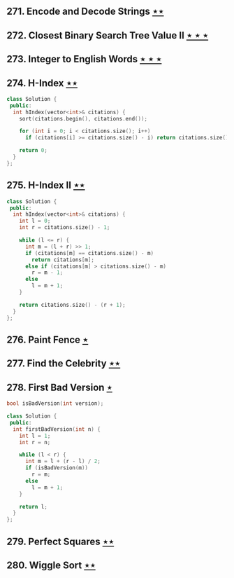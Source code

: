 ## 271. Encode and Decode Strings [$\star\star$](https://leetcode.com/problems/encode-and-decode-strings)

## 272. Closest Binary Search Tree Value II [$\star\star\star$](https://leetcode.com/problems/closest-binary-search-tree-value-ii)

## 273. Integer to English Words [$\star\star\star$](https://leetcode.com/problems/integer-to-english-words)

## 274. H-Index [$\star\star$](https://leetcode.com/problems/h-index)

```cpp
class Solution {
 public:
  int hIndex(vector<int>& citations) {
    sort(citations.begin(), citations.end());

    for (int i = 0; i < citations.size(); i++)
      if (citations[i] >= citations.size() - i) return citations.size() - i;

    return 0;
  }
};
```

## 275. H-Index II [$\star\star$](https://leetcode.com/problems/h-index-ii)

```cpp
class Solution {
 public:
  int hIndex(vector<int>& citations) {
    int l = 0;
    int r = citations.size() - 1;

    while (l <= r) {
      int m = (l + r) >> 1;
      if (citations[m] == citations.size() - m)
        return citations[m];
      else if (citations[m] > citations.size() - m)
        r = m - 1;
      else
        l = m + 1;
    }

    return citations.size() - (r + 1);
  }
};
```

## 276. Paint Fence [$\star$](https://leetcode.com/problems/paint-fence)

## 277. Find the Celebrity [$\star\star$](https://leetcode.com/problems/find-the-celebrity)

## 278. First Bad Version [$\star$](https://leetcode.com/problems/first-bad-version)

```cpp
bool isBadVersion(int version);

class Solution {
 public:
  int firstBadVersion(int n) {
    int l = 1;
    int r = n;

    while (l < r) {
      int m = l + (r - l) / 2;
      if (isBadVersion(m))
        r = m;
      else
        l = m + 1;
    }

    return l;
  }
};
```

## 279. Perfect Squares [$\star\star$](https://leetcode.com/problems/perfect-squares)

## 280. Wiggle Sort [$\star\star$](https://leetcode.com/problems/wiggle-sort)
